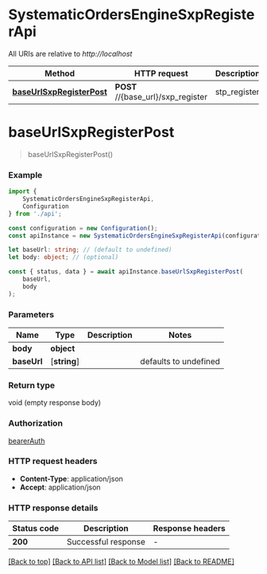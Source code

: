 # SystematicOrdersEngineSxpRegisterApi

All URIs are relative to *http://localhost*

|Method | HTTP request | Description|
|------------- | ------------- | -------------|
|[**baseUrlSxpRegisterPost**](#baseurlsxpregisterpost) | **POST** //{base_url}/sxp_register | stp_register|

# **baseUrlSxpRegisterPost**
> baseUrlSxpRegisterPost()


### Example

```typescript
import {
    SystematicOrdersEngineSxpRegisterApi,
    Configuration
} from './api';

const configuration = new Configuration();
const apiInstance = new SystematicOrdersEngineSxpRegisterApi(configuration);

let baseUrl: string; // (default to undefined)
let body: object; // (optional)

const { status, data } = await apiInstance.baseUrlSxpRegisterPost(
    baseUrl,
    body
);
```

### Parameters

|Name | Type | Description  | Notes|
|------------- | ------------- | ------------- | -------------|
| **body** | **object**|  | |
| **baseUrl** | [**string**] |  | defaults to undefined|


### Return type

void (empty response body)

### Authorization

[bearerAuth](../README.md#bearerAuth)

### HTTP request headers

 - **Content-Type**: application/json
 - **Accept**: application/json


### HTTP response details
| Status code | Description | Response headers |
|-------------|-------------|------------------|
|**200** | Successful response |  -  |

[[Back to top]](#) [[Back to API list]](../README.md#documentation-for-api-endpoints) [[Back to Model list]](../README.md#documentation-for-models) [[Back to README]](../README.md)

